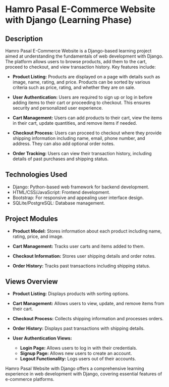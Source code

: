# Hamro Pasal E-Commerce Website with Django (Learning Phase)

## Description

Hamro Pasal E-Commerce Website is a Django-based learning project aimed at understanding the fundamentals of web development with Django. The platform allows users to browse products, add them to the cart, proceed to checkout, and view transaction history. Key features include:

- **Product Listing:** Products are displayed on a page with details such as image, name, rating, and price. Products can be sorted by various criteria such as price, rating, and whether they are on sale.
  
- **User Authentication:** Users are required to sign up or log in before adding items to their cart or proceeding to checkout. This ensures security and personalized user experience.
  
- **Cart Management:** Users can add products to their cart, view the items in their cart, update quantities, and remove items if needed.
  
- **Checkout Process:** Users can proceed to checkout where they provide shipping information including name, email, phone number, and address. They can also add optional order notes.
  
- **Order Tracking:** Users can view their transaction history, including details of past purchases and shipping status.

## Technologies Used

- Django: Python-based web framework for backend development.
- HTML/CSS/JavaScript: Frontend development.
- Bootstrap: For responsive and appealing user interface design.
- SQLite/PostgreSQL: Database management.

## Project Modules

- **Product Model:** Stores information about each product including name, rating, price, and image.
  
- **Cart Management:** Tracks user carts and items added to them.
  
- **Checkout Information:** Stores user shipping details and order notes.
  
- **Order History:** Tracks past transactions including shipping status.

## Views Overview

- **Product Listing:** Displays products with sorting options.
  
- **Cart Management:** Allows users to view, update, and remove items from their cart.
  
- **Checkout Process:** Collects shipping information and processes orders.
  
- **Order History:** Displays past transactions with shipping details.
  
- **User Authentication Views:**
  - **Login Page:** Allows users to log in with their credentials.
  - **Signup Page:** Allows new users to create an account.
  - **Logout Functionality:** Logs users out of their accounts.

Hamro Pasal Website with Django offers a comprehensive learning experience in web development with Django, covering essential features of e-commerce platforms.
